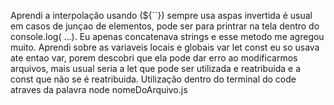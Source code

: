 Aprendi a interpolação usando (${``}) sempre usa aspas invertida
é usual em casos de junçao de elementos, pode ser para printrar na tela
dentro do console.log( ...). Eu apenas concatenava strings e esse metodo me agregou muito.
Aprendi sobre as variaveis locais e globais var let const
eu so usava ate entao var, porem descobri que ela pode dar erro ao modificarmos arquivos, mais usual seria a let que pode ser utilizada e reatribuida e a const que não se é reatribuida.
Utilização dentro do terminal do code atraves da palavra node nomeDoArquivo.js
